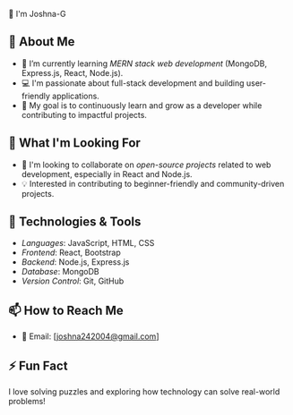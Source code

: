 👋 I'm Joshna-G  

## 🚀 About Me
- 🌱 I’m currently learning *MERN stack web development* (MongoDB, Express.js, React, Node.js).  
- 💻 I'm passionate about full-stack development and building user-friendly applications.  
- 🎯 My goal is to continuously learn and grow as a developer while contributing to impactful projects.  

## 🤝 What I'm Looking For
- 🌟 I'm looking to collaborate on *open-source projects* related to web development, especially in React and Node.js.  
- 💡 Interested in contributing to beginner-friendly and community-driven projects.  

## 🔧 Technologies & Tools
- *Languages*: JavaScript, HTML, CSS  
- *Frontend*: React, Bootstrap  
- *Backend*: Node.js, Express.js  
- *Database*: MongoDB  
- *Version Control*: Git, GitHub  

## 📫 How to Reach Me
- 📧 Email: [joshna242004@gmail.com]  

## ⚡ Fun Fact
I love solving puzzles and exploring how technology can solve real-world problems!
